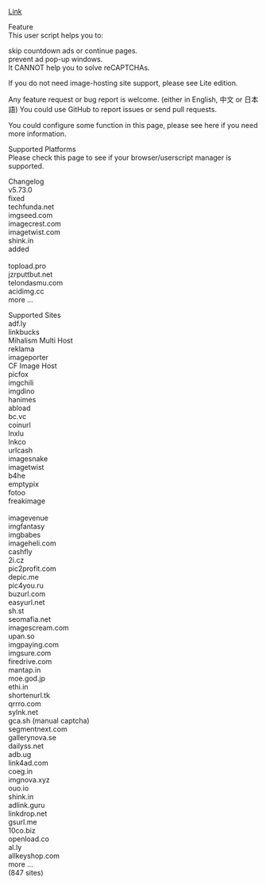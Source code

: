 [Link](https://greasyfork.org/zh-CN/scripts/4881-adsbypasser "AdsBypasser")

Feature<br>
This user script helps you to:<br>

skip countdown ads or continue pages.<br>
prevent ad pop-up windows.<br>
It CANNOT help you to solve reCAPTCHAs.<br>

If you do not need image-hosting site support, please see Lite edition.<br>

Any feature request or bug report is welcome. (either in English, 中文 or 日本語) You could use GitHub to report issues or send pull requests.<br>

You could configure some function in this page, please see here if you need more information.<br>

Supported Platforms<br>
Please check this page to see if your browser/userscript manager is supported.<br>

Changelog<br>
v5.73.0<br>
fixed<br>
techfunda.net<br>
imgseed.com<br>
imagecrest.com<br>
imagetwist.com<br>
shink.in<br>
added<br><br>
topload.pro<br>
jzrputtbut.net<br>
telondasmu.com<br>
acidimg.cc<br>
more ...<br>

Supported Sites<br>
adf.ly<br>
linkbucks<br>
Mihalism Multi Host<br>
reklama<br>
imageporter<br>
CF Image Host<br>
picfox<br>
imgchili<br>
imgdino<br>
hanimes<br>
abload<br>
bc.vc<br>
coinurl<br>
lnxlu<br>
lnkco<br>
urlcash<br>
imagesnake<br>
imagetwist<br>
b4he<br>
emptypix<br>
fotoo<br>
freakimage<br><br>
imagevenue<br>
imgfantasy<br>
imgbabes<br>
imageheli.com<br>
cashfly<br>
2i.cz<br>
pic2profit.com<br>
depic.me<br>
pic4you.ru<br>
buzurl.com<br>
easyurl.net<br>
sh.st<br>
seomafia.net<br>
imagescream.com<br>
upan.so<br>
imgpaying.com<br>
imgsure.com<br>
firedrive.com<br>
mantap.in<br>
moe.god.jp<br>
ethi.in<br>
shortenurl.tk<br>
qrrro.com<br>
sylnk.net<br>
gca.sh (manual captcha)<br>
segmentnext.com<br>
gallerynova.se<br>
dailyss.net<br>
adb.ug<br>
link4ad.com<br>
coeg.in<br>
imgnova.xyz<br>
ouo.io<br>
shink.in<br>
adlink.guru<br>
linkdrop.net<br>
gsurl.me<br>
10co.biz<br>
openload.co<br>
al.ly<br>
allkeyshop.com<br>
more ... <br>
(847 sites)
